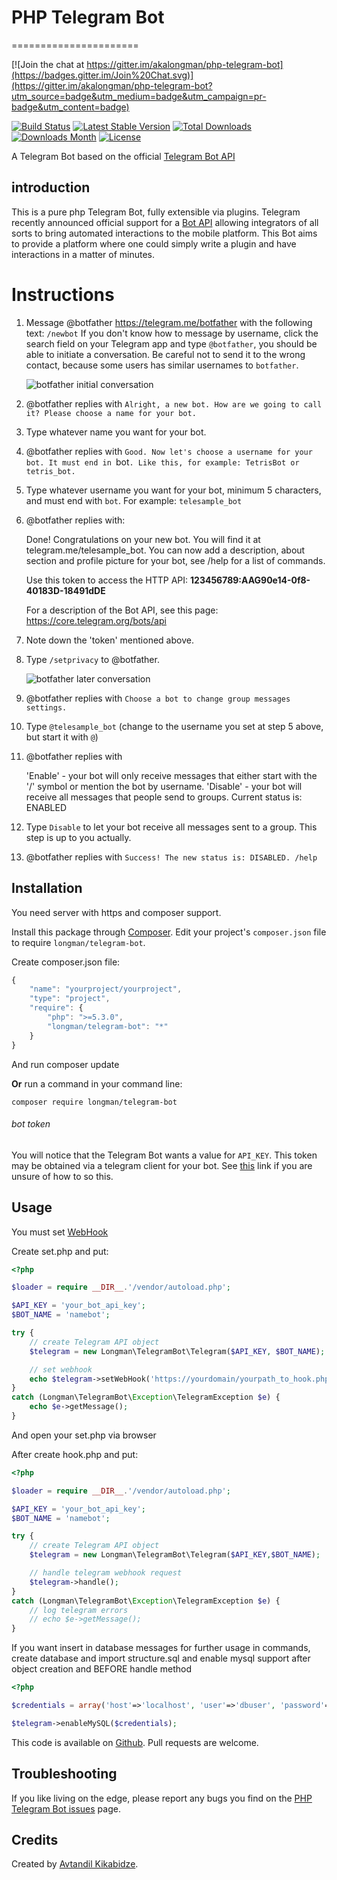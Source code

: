 # PHP Telegram Bot
======================

[![Join the chat at https://gitter.im/akalongman/php-telegram-bot](https://badges.gitter.im/Join%20Chat.svg)](https://gitter.im/akalongman/php-telegram-bot?utm_source=badge&utm_medium=badge&utm_campaign=pr-badge&utm_content=badge)

[![Build Status](https://travis-ci.org/akalongman/php-telegram-bot.svg?branch=master)](https://travis-ci.org/akalongman/kautilities)
[![Latest Stable Version](https://img.shields.io/packagist/v/Longman/telegram-bot.svg)](https://packagist.org/packages/longman/php-telegram-bot)
[![Total Downloads](https://img.shields.io/packagist/dt/Longman/telegram-bot.svg)](https://packagist.org/packages/longman/php-telegram-bot)
[![Downloads Month](https://img.shields.io/packagist/dm/Longman/telegram-bot.svg)](https://packagist.org/packages/longman/php-telegram-bot)
[![License](https://img.shields.io/packagist/l/Longman/telegram-bot.svg)](https://packagist.org/packages/stichoza/longman/php-telegram-bot)


A Telegram Bot based on the official [Telegram Bot API](https://core.telegram.org/bots/api)


## introduction
This is a pure php Telegram Bot, fully extensible via plugins. Telegram recently announced official support for a [Bot API](https://telegram.org/blog/bot-revolution) allowing integrators of all sorts to bring automated interactions to the mobile platform. This Bot aims to provide a platform where one could simply write a plugin and have interactions in a matter of minutes.


Instructions
============

1. Message @botfather https://telegram.me/botfather with the following text: `/newbot`
   If you don't know how to message by username, click the search field on your Telegram app and type `@botfather`, you should be able to initiate a conversation. Be careful not to send it to the wrong contact, because some users has similar usernames to `botfather`.

   ![botfather initial conversation](http://i.imgur.com/aI26ixR.png)

2. @botfather replies with `Alright, a new bot. How are we going to call it? Please choose a name for your bot.`

3. Type whatever name you want for your bot.

4. @botfather replies with `Good. Now let's choose a username for your bot. It must end in `bot`. Like this, for example: TetrisBot or tetris_bot.`

5. Type whatever username you want for your bot, minimum 5 characters, and must end with `bot`. For example: `telesample_bot`

6. @botfather replies with:

    Done! Congratulations on your new bot. You will find it at telegram.me/telesample_bot. You can now add a description, about section and profile picture for your bot, see /help for a list of commands.

    Use this token to access the HTTP API:
    <b>123456789:AAG90e14-0f8-40183D-18491dDE</b>

    For a description of the Bot API, see this page: https://core.telegram.org/bots/api

7. Note down the 'token' mentioned above.

8. Type `/setprivacy` to @botfather.

   ![botfather later conversation](http://i.imgur.com/tWDVvh4.png)

9. @botfather replies with `Choose a bot to change group messages settings.`

10. Type `@telesample_bot` (change to the username you set at step 5 above, but start it with `@`)

11. @botfather replies with

    'Enable' - your bot will only receive messages that either start with the '/' symbol or mention the bot by username.
    'Disable' - your bot will receive all messages that people send to groups.
    Current status is: ENABLED

12. Type `Disable` to let your bot receive all messages sent to a group. This step is up to you actually.

13. @botfather replies with `Success! The new status is: DISABLED. /help`




## Installation
You need server with https and composer support.

Install this package through [Composer](https://getcomposer.org/). Edit your project's `composer.json` file to require `longman/telegram-bot`.

Create composer.json file:
```js
{
    "name": "yourproject/yourproject",
    "type": "project",
    "require": {
        "php": ">=5.3.0",
        "longman/telegram-bot": "*"
    }
}
```
And run composer update

**Or** run a command in your command line:

```
composer require longman/telegram-bot
```

###### bot token
You will notice that the Telegram Bot wants a value for `API_KEY`. This token may be obtained via a telegram client for your bot. See [this](https://core.telegram.org/bots#botfather) link if you are unsure of how to so this.


## Usage
You must set [WebHook](https://core.telegram.org/bots/api#setwebhook)

Create set.php and put:
```php
<?php

$loader = require __DIR__.'/vendor/autoload.php';

$API_KEY = 'your_bot_api_key';
$BOT_NAME = 'namebot';

try {
	// create Telegram API object
	$telegram = new Longman\TelegramBot\Telegram($API_KEY, $BOT_NAME);

	// set webhook
	echo $telegram->setWebHook('https://yourdomain/yourpath_to_hook.php');
}
catch (Longman\TelegramBot\Exception\TelegramException $e) {
	echo $e->getMessage();
}
```
And open your set.php via browser


After create hook.php and put:
```php
<?php

$loader = require __DIR__.'/vendor/autoload.php';

$API_KEY = 'your_bot_api_key';
$BOT_NAME = 'namebot';

try {
	// create Telegram API object
	$telegram = new Longman\TelegramBot\Telegram($API_KEY,$BOT_NAME);

	// handle telegram webhook request
	$telegram->handle();
}
catch (Longman\TelegramBot\Exception\TelegramException $e) {
	// log telegram errors
	// echo $e->getMessage();
}
```

If you want insert in database messages for further usage in commands, create database and import structure.sql and enable mysql support after object creation and BEFORE handle method
```php
<?php

$credentials = array('host'=>'localhost', 'user'=>'dbuser', 'password'=>'dbpass', 'database'=>'dbname');

$telegram->enableMySQL($credentials);

```


This code is available on [Github][0]. Pull requests are welcome.

Troubleshooting
---------------
If you like living on the edge, please report any bugs you find on the [PHP Telegram Bot issues](https://github.com/akalongman/php-telegram-bot/issues) page.


## Credits

Created by [Avtandil Kikabidze][1].

[0]: https://github.com/akalongman/php-telegram-bot
[1]: mailto:akalongman@gmail.com
